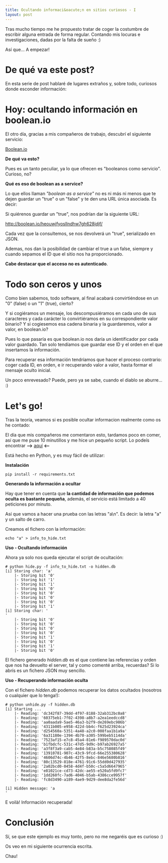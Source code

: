 ```yaml
---
title: Ocultando informaci&oacute;n en sitios curiosos - I
layout: post
---
```


Tras mucho tiempo me he propuesto tratar de coger la costumbre de escribir alguna entrada de forma regular. Contando mis locuras e investigaciones, dadas por la falta de sueño :)

Así que... A empezar!

# De qué va este post?

En esta serie de post hablaré de lugares extraños y, sobre todo, curiosos donde esconder información:

# Hoy: ocultando información en boolean.io

El otro día, gracias a mis compañeros de trabajo, descubrí el siguiente servicio:

[Boolean.io](http://boolean.io)

**De qué va esto?**

Pues es un tanto peculiar, ya lo que ofrecen es "booleanos como servicio". Curioso, no?

**Qué es eso de boolean as a service?**

Lo que ellos llaman *"boolean as a service"* no es ni más ni menos que te dejen guardar un "true" o un "false" y te den una URL única asociada. Es decir:

Si quiérenos guardar un "true", nos podrían dar la siguiente URL:

http://boolean.io/heouwjfyosllndhw7gh628jdjf/

Cada vez que la consultemos, se nos devolverá un "true", serializado en JSON.

Ademas, nos dan la posibilidad de cambiar el true a un false, siempre y cuando sepamos el ID que el sitio nos ha proporcionado.

**Cabe destacar que el acceso no es autenticado**.

# Todo son ceros y unos

Como bien sabemos, todo software, al final acabará convirtiéndose en un "0" (false) o un "1" (true), cierto?

Y si cogiéramos un mensaje, los descompusiéramos en cada uno de sus caracteres y cada carácter lo convirtiéramos en su correspondiente valor binario? Y si cogiesemos esa cadena binaria y la guardaremos, valor a valor, en boolean.io?

Pues lo que pasaría es que boolean.io nos daría un identificador por cada valor guardado. Tan solo tendíamos que guardar ese ID y el orden en el que insertamos la información.

Para recuperar esa información tendríamos que hacer el proceso contrario: coger cada ID, en orden, e ir recuperando valor a valor, hasta formar el mensaje oculto inicial.

Un poco enrevesado? Puede, pero ya se sabe, cuando el diablo se aburre... :)

# Let's go!

Tras la teoría, veamos si es posible ocultar informacion realmente como os he contado:

El día que mis compañeros me comentaron esto, tardamos poco en comer, así que me puse 10 minutillos y me hice un pequeño script. Lo podeís encontrar **-->** [aquí](https://github.com/cr0hn/bo) **<--**

Está hecho en Python, y es muy fácil de utilizar:

**Instalación**

	pip install -r requirements.txt

**Generando la información a ocultar**

Hay que tener en cuenta que **la cantidad de información que podemos oculta es bastante pequeña**, además, el servicio está limitado a 40 peticiones por minuto.

Así que vamos a hacer una prueba con las letras "a\n". Es decir: la letra "a" y un salto de carro.

Creamos el fichero con la información:

	echo "a" > info_to_hide.txt

**Uso - Ocultando información**

Ahora ya solo nos queda ejecutar el script de ocultación:

	# python hide.py -f info_to_hide.txt -o hidden.db
	[i] Storing char: 'a'
		|- Storing bit '0'
		|- Storing bit '1'
		|- Storing bit '1'
		|- Storing bit '0'
		|- Storing bit '0'
		|- Storing bit '0'
		|- Storing bit '0'
		|- Storing bit '1'
	[i] Storing char: '
	'
		|- Storing bit '0'
		|- Storing bit '0'
		|- Storing bit '0'
		|- Storing bit '0'
		|- Storing bit '1'
		|- Storing bit '0'
		|- Storing bit '1'
		|- Storing bit '0'

El fichero generado *hidden.db* es el que contiene las referencias y orden que nos ha devuelto el server, tal y como comenté arriba, recuerdas? Si lo abrís es un fichero JSON muy sencillo.

**Uso - Recuperando información oculta**

Con el fichero *hidden.db* podemos recuperar los datos ocultados (nosotros o cualquier que lo tenga!):

	# python unhide.py -f hidden.db
	[i] Starting ...
		|- Reading: 'dc342f87-39dd-4f97-8188-32ab312bc0a8'
		|- Reading: '60375eb1-7f02-4398-a8b7-a2ea1eedccd8'
		|- Reading: 'aa0aada9-5ae5-46a3-b2f9-de269ebc986b'
		|- Reading: '4311b005-e958-422d-bb4c-f625d23924ca'
		|- Reading: 'd254560a-5351-4a48-a2c0-008faa1b1a9a'
		|- Reading: '6a31180e-1394-4b70-a305-599beb5114da'
		|- Reading: '7523af15-e7c8-45a4-81e6-f989570dac0d'
		|- Reading: 'b1fbdcfc-531c-47d5-9d9c-b97ab26927a5'
		|- Reading: 'a3f8f3a9-cab5-4e84-b83a-b5c758085f49'
		|- Reading: '13910781-907c-43c9-9fcd-66e255380628'
		|- Reading: '4606d74c-4b46-42f5-8ebc-846e5680b816'
		|- Reading: '80c13529-818e-4761-91c6-55dd0d427935'
		|- Reading: '2a02bcd0-0458-4d4f-b50c-c5a5d6647965'
		|- Reading: 'e81021ce-cd73-42dc-ae55-e520a5fd9fc7'
		|- Reading: '1dd260fc-7ad6-4046-b5ab-4386cce9957f'
		|- Reading: 'fc8d3490-a189-4ae9-9d29-dee8da2fe56d'

	[i] Hidden message: 'a
	'

E voilà! Información recuperada!

# Conclusión

Sí, se que este ejemplo es muy tonto, pero no me negaréis que es curioso :)

Os veo en mi siguiente ocurrencia escrita.

Chau!
